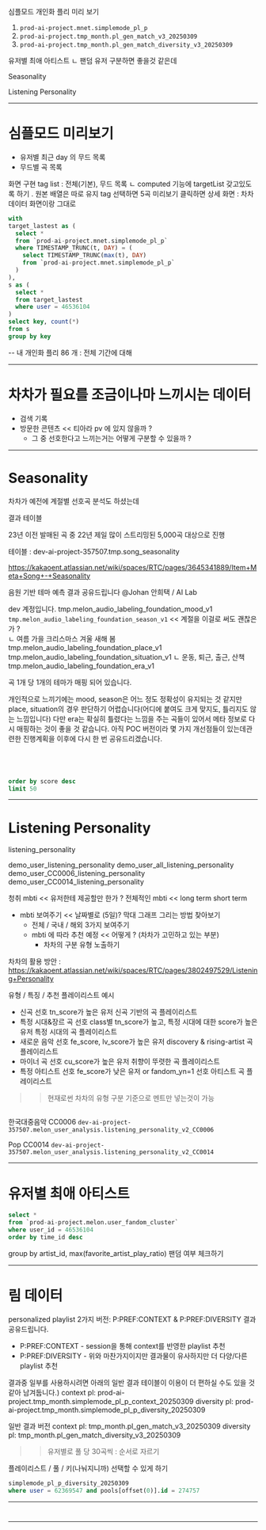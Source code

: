 심플모드 개인화 플리 미리 보기 
1. `prod-ai-project.mnet.simplemode_pl_p`
2. `prod-ai-project.tmp_month.pl_gen_match_v3_20250309`
3. `prod-ai-project.tmp_month.pl_gen_match_diversity_v3_20250309`

유저별 최애 아티스트
ㄴ 팬덤 유저 구분하면 좋을것 같은데 

Seasonality

Listening Personality


---
# 심플모드 미리보기 

- 유저별 최근 day 의 무드 목록
- 무드별 곡 목록 

화면 구현 
tag list : 전체(기본), 무드 목록
ㄴ computed 기능에 targetList 갖고있도록 하기 . 원본 배열은 따로 유지 
tag 선택하면 5곡 미리보기 
클릭하면 상세 화면 : 차차 데이터 화면이랑 그대로 

```sql
with 
target_lastest as (
  select *
  from `prod-ai-project.mnet.simplemode_pl_p`
  where TIMESTAMP_TRUNC(t, DAY) = (
    select TIMESTAMP_TRUNC(max(t), DAY)
    from `prod-ai-project.mnet.simplemode_pl_p`
  )
),
s as (
  select *
  from target_lastest
  where user = 46536104
)
select key, count(*)
from s 
group by key
```
-- 내 개인화 플리 86 개 : 전체 기간에 대해 

---

# 차차가 필요를 조금이나마 느끼시는 데이터 
- 검색 기록
- 방문한 콘텐츠 << 티아라 pv 에 있지 않을까 ?
  - 그 중 선호한다고 느끼는거는 어떻게 구분할 수 있을까 ?

---
# Seasonality 

차차가 예전에 계절별 선호곡 분석도 하셨는데 

결과 테이블

23년 이전 발매된 곡 중 22년 제일 많이 스트리밍된 5,000곡 대상으로 진행

테이블 : dev-ai-project-357507.tmp.song_seasonality

https://kakaoent.atlassian.net/wiki/spaces/RTC/pages/3645341889/Item+Meta+Song+-+Seasonality

음원 기반 테마 예측 결과 공유드립니다 
@Johan 안희택 / AI Lab

dev 계정입니다.
tmp.melon_audio_labeling_foundation_mood_v1
`tmp.melon_audio_labeling_foundation_season_v1` << 계절을 이걸로 써도 괜찮은가 ?  
ㄴ 여름 가을 크리스마스 겨울 새해 봄
tmp.melon_audio_labeling_foundation_place_v1
tmp.melon_audio_labeling_foundation_situation_v1
ㄴ 운동, 퇴근, 출근, 산책
tmp.melon_audio_labeling_foundation_era_v1

곡 1개 당 1개의 테마가 매핑 되어 있습니다.

개인적으로 느끼기에는 mood, season은 어느 정도 정확성이 유지되는 것 같지만 place, situation의 경우 판단하기 어렵습니다(어디에 붙여도 크게 맞지도, 틀리지도 않는 느낌입니다)
다만 era는 확실히 틀렸다는 느낌을 주는 곡들이 있어서 메타 정보로 다시 매핑하는 것이 좋을 것 같습니다.
아직 POC 버전이라 몇 가지 개선점들이 있는데관련한 진행계획을 이후에 다시 한 번 공유드리겠습니다.

```sql





```


```sql
order by score desc
limit 50 
```

---
# Listening Personality
listening_personality

demo_user_listening_personality
demo_user_all_listening_personality
demo_user_CC0006_listening_personality
demo_user_CC0014_listening_personality


청취 mbti << 유저한테 제공할만 한가 ? 
전체적인 mbti << long term
short term 

- mbti 보여주기 << 날짜별로 (5일)? 막대 그래프 그리는 방법 찾아보기
  - 전체 / 국내 / 해외 3가지 보여주기 
  - mbti 에 따라 추천 예정 << 어떻게 ? (차차가 고민하고 있는 부분)
    - 차차의 구분 유형 노출하기 

차차의 활용 방안 : https://kakaoent.atlassian.net/wiki/spaces/RTC/pages/3802497529/Listening+Personality

유형 / 특징 / 추천 플레이리스트 예시
- 신곡 선호 tn_score가 높은 유저 신곡 기반의 곡 플레이리스트
- 특정 시대&장르 곡 선호 class별 tn_score가 높고, 특정 시대에 대한 score가 높은 유저 특정 시대의 곡 플레이리스트
- 새로운 음악 선호 fe_score, lv_score가 높은 유저 discovery & rising-artist 곡 플레이리스트
- 마이너 곡 선호 cu_score가 높은 유저 취향이 뚜렷한 곡 플레이리스트
- 특정 아티스트 선호 fe_score가 낮은 유저 or fandom_yn=1 선호 아티스트 곡 플레이리스트

>> 현재로썬 차차의 유형 구분 기준으로 멘트만 넣는것이 가능 

```sql

```

한국대중음악 CC0006
`dev-ai-project-357507.melon_user_analysis.listening_personality_v2_CC0006`

Pop CC0014
`dev-ai-project-357507.melon_user_analysis.listening_personality_v2_CC0014`

---

# 유저별 최애 아티스트 

```sql
select *
from `prod-ai-project.melon.user_fandom_cluster`
where user_id = 46536104
order by time_id desc
```

group by artist_id, max(favorite_artist_play_ratio)
팬덤 여부 체크하기 

---
# 림 데이터 

personalized playlist 2가지 버전: P:PREF:CONTEXT & P:PREF:DIVERSITY 결과 공유드립니다.

- P:PREF:CONTEXT - session을 통해 context를 반영한 playlist 추천
- P:PREF:DIVERSITY - 위와 마찬가지이지만 결과물이 유사하지만 더 다양/다른 playlist 추천


결과중 일부를 사용하시려면 아래의 일반 결과 테이블이 이용이 더 편하실 수도 있을 것 같아 남겨둡니다.)
context pl: prod-ai-project.tmp_month.simplemode_pl_p_context_20250309
diversity pl: prod-ai-project.tmp_month.simplemode_pl_p_diversity_20250309

일반 결과 버전
context pl: tmp_month.pl_gen_match_v3_20250309
diversity pl: tmp_month.pl_gen_match_diversity_v3_20250309

>> 유저별로 풀 당 30곡씩 : 순서로 자르기 

플레이리스트 / 풀 / 키(나눠지니까)
선택할 수 있게 하기 

```sql
simplemode_pl_p_diversity_20250309 
where user = 62369547 and pools[offset(0)].id = 274757
```

---

# 


---




